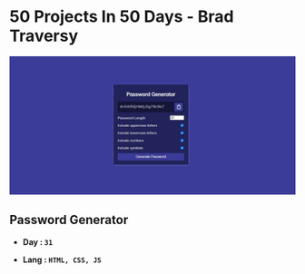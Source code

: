 # 50 Projects In 50 Days - Brad Traversy

![Design preview for the Order summary card coding challenge](preview.jpg)

## **Password Generator**

- **Day : `31`**

- **Lang : `HTML, CSS, JS`**
